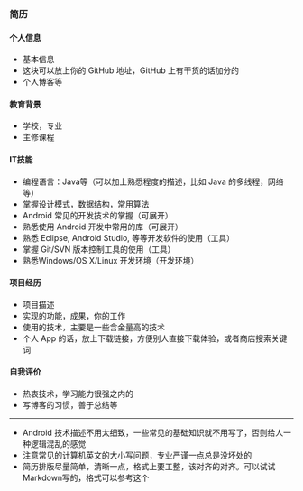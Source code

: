 ### 简历

#### 个人信息
+ 基本信息
+ 这块可以放上你的 GitHub 地址，GitHub 上有干货的话加分的
+ 个人博客等

#### 教育背景
+ 学校，专业
+ 主修课程

#### IT技能
+ 编程语言：Java等（可以加上熟悉程度的描述，比如 Java 的多线程，网络等）
+ 掌握设计模式，数据结构，常用算法
+ Android 常见的开发技术的掌握（可展开）
+ 熟悉使用 Android 开发中常用的库（可展开）
+ 熟悉 Eclipse, Android Studio, 等等开发软件的使用（工具）
+ 掌握 Git/SVN 版本控制工具的使用（工具）
+ 熟悉Windows/OS X/Linux 开发环境（开发环境）

#### 项目经历
+ 项目描述
+ 实现的功能，成果，你的工作
+ 使用的技术，主要是一些含金量高的技术
+ 个人 App 的话，放上下载链接，方便别人直接下载体验，或者商店搜索关键词

#### 自我评价
+ 热衷技术，学习能力很强之内的
+ 写博客的习惯，善于总结等

--- 
+ Android 技术描述不用太细致，一些常见的基础知识就不用写了，否则给人一种逻辑混乱的感觉
+ 注意常见的计算机英文的大小写问题，专业严谨一点总是没坏处的
+ 简历排版尽量简单，清晰一点，格式上要工整，该对齐的对齐。可以试试 Markdown写的，格式可以参考这个
